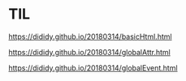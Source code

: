 # TIL

https://dididy.github.io/20180314/basicHtml.html

https://dididy.github.io/20180314/globalAttr.html

https://dididy.github.io/20180314/globalEvent.html
